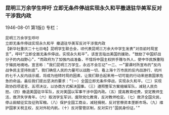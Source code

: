 ### 昆明三万余学生呼吁  立即无条件停战实现永久和平撤退驻华美军反对干涉我内政

1946-08-01
第1版()
专栏：

    昆明三万余学生呼吁
    立即无条件停战实现永久和平 撤退驻华美军反对干涉我内政
    【新华社重庆二十七日电】昆明学生联合会，顷代表昆明三万余大中学生发表“对目前时局宣言”，呼吁“立即全面无条件停战，实现永久和平”。该宣言指出美国的援助，“鼓励了中国好战分子的内战野心”，“而政府为了加强内战准备，不惜将中国主权拱手赠与外人，使中华民族重陷于殖民地境地。宣言称：“我们昆明三万学生，永远不会忘记“一二、一”罢课时所宣布的“反内战争民主坚持到底”。我们确信人民的力量可以战胜一切，看上海十万市民的反内战游行、杭州的七千人反内战示威，将成为扭转时局的因素，让我们联合起来用一切可能的行动来拯救国家危急的命运。最后我们提出坚决的要求：“（一）全国立即无条件停战，实现永久和平。（二）实现政协四项诺言、五项决议，以协商方式解决国事。（三）遵照整军方案缩编军队，减轻人民负担。（四）撤退美国驻华军队，反对美国以军事干涉中国内政。（五）提高教育经费，安定教师生活，救济失学青年。（六）取消学生军训，废除党化教育，反对教师检定。（七）救济全国灾民，停止田赋征实及征购军粮。（八）保护全国工商业，减轻捐税，反对官僚资本垄断市场。（九）维护国家关税主权，反对外轮内航。（十）反对警管区制，反对实行‘国民身份证。’”
